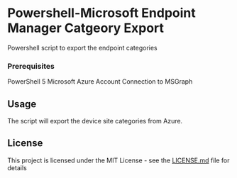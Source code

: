 # Powershell-Microsoft Endpoint Manager Catgeory Export
Powershell script to export the endpoint categories

### Prerequisites

PowerShell 5
Microsoft Azure Account
Connection to MSGraph

## Usage

The script will export the device site categories from Azure.


## License

This project is licensed under the MIT License - see the [LICENSE.md](LICENSE.md) file for details


